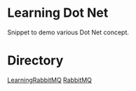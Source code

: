 # Learning Dot Net

Snippet to demo various Dot Net concept.

# Directory
[LearningRabbitMQ](./LearningRabbitMQ) [RabbitMQ](https://www.rabbitmq.com/)
